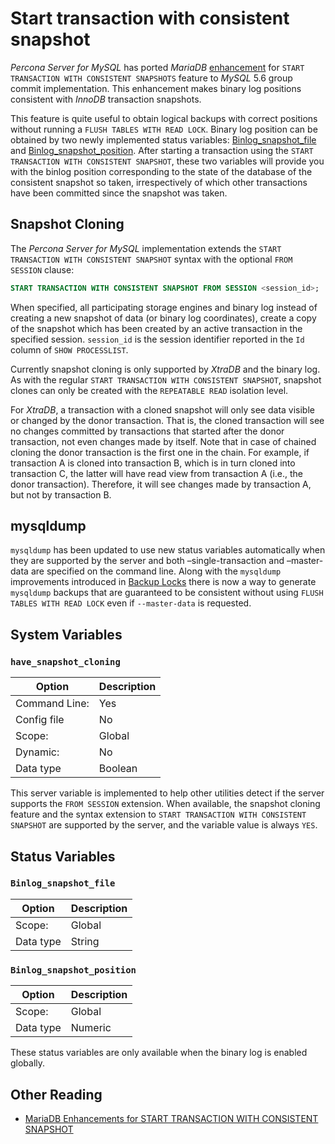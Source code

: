 # Start transaction with consistent snapshot

*Percona Server for MySQL* has ported *MariaDB* [enhancement](https://mariadb.com/kb/en/enhancements-for-start-transaction-with-consistent/) for `START TRANSACTION WITH CONSISTENT SNAPSHOTS` feature to *MySQL* 5.6 group commit implementation. This enhancement makes binary log positions consistent with *InnoDB* transaction snapshots.

This feature is quite useful to obtain logical backups with correct positions without running a `FLUSH TABLES WITH READ LOCK`. Binary log position can be obtained by two newly implemented status variables: [Binlog_snapshot_file](#binlog_snapshot_file) and [Binlog_snapshot_position](#binlog_snapshot_position). After starting a transaction using the `START TRANSACTION WITH CONSISTENT SNAPSHOT`, these two variables will provide you with the binlog position corresponding to the state of the database of the consistent snapshot so taken, irrespectively of which other transactions have been committed since the snapshot was taken.

## Snapshot Cloning

The *Percona Server for MySQL* implementation extends the `START TRANSACTION WITH CONSISTENT SNAPSHOT` syntax with the optional `FROM SESSION` clause:

```sql
START TRANSACTION WITH CONSISTENT SNAPSHOT FROM SESSION <session_id>;
```

When specified, all participating storage engines and binary log instead of creating a new snapshot of data (or binary log coordinates), create a copy of the snapshot which has been created by an active transaction in the specified session. `session_id` is the session identifier reported in the `Id` column of `SHOW PROCESSLIST`.

Currently snapshot cloning is only supported by *XtraDB* and the binary log. As with the regular `START TRANSACTION WITH CONSISTENT SNAPSHOT`, snapshot clones can only be created with the `REPEATABLE READ` isolation level.

For *XtraDB*, a transaction with a cloned snapshot will only see data visible or changed by the donor transaction. That is, the cloned transaction will see no changes committed by transactions that started after the donor transaction, not even changes made by itself. Note that in case of chained cloning the donor transaction is the first one in the chain. For example, if transaction A is cloned into transaction B, which is in turn cloned into transaction C, the latter will have read view from transaction A (i.e., the donor transaction). Therefore, it will see changes made by transaction A, but not by transaction B.

## mysqldump

`mysqldump` has been updated to use new status variables automatically when they are supported by the server and both –single-transaction and –master-data are specified on the command line. Along with the `mysqldump` improvements introduced in [Backup Locks](backup_locks.md#backup-locks) there is now a way to generate `mysqldump` backups that are guaranteed to be consistent without using `FLUSH TABLES WITH READ LOCK` even if `--master-data` is requested.

## System Variables

### `have_snapshot_cloning`

| Option         | Description        |
| -------------- | ------------------ |
| Command Line:  | Yes                |
| Config file    | No                 |
| Scope:         | Global             |
| Dynamic:       | No                 |
| Data type      | Boolean            |

This server variable is implemented to help other utilities detect if the server supports the `FROM SESSION` extension. When available, the snapshot cloning feature and the syntax extension to `START TRANSACTION WITH CONSISTENT SNAPSHOT` are supported by the server, and the variable value is always `YES`.

## Status Variables

### `Binlog_snapshot_file`

| Option         | Description        |
| -------------- | ------------------ |
| Scope:         | Global             |
| Data type      | String             |

### `Binlog_snapshot_position`

| Option         | Description        |
| -------------- | ------------------ |
| Scope:         | Global             |
| Data type      | Numeric            |

These status variables are only available when the binary log is enabled globally.

## Other Reading

* [MariaDB Enhancements for START TRANSACTION WITH CONSISTENT SNAPSHOT](https://mariadb.com/kb/en/enhancements-for-start-transaction-with-consistent/)
